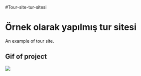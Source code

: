 #Tour-site-tur-sitesi

<h1> Örnek olarak yapılmış tur sitesi </h1>

An example of tour site.

<h2>Gif of project </h2>

![](Tursitesi.gif)


